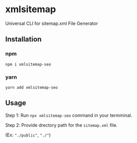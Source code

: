 # xmlsitemap

Universal CLI for sitemap.xml File Generator

## Installation

### npm

```shell
npm i xmlsitemap-seo
```

### yarn

```shell
yarn add xmlsitemap-seo
```

## Usage

Step 1: Run `npx xmlsitemap-seo` command in your termminal.

Step 2: Provide drectory path for the `sitemap.xml` file.

(Ex: `"./public"`, `"./"`)
